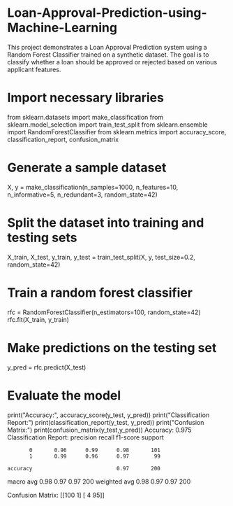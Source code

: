 # Loan-Approval-Prediction-using-Machine-Learning
This project demonstrates a Loan Approval Prediction system using a Random Forest Classifier trained on a synthetic dataset. The goal is to classify whether a loan should be approved or rejected based on various applicant features.
# Import necessary libraries
from sklearn.datasets import make_classification
from sklearn.model_selection import train_test_split
from sklearn.ensemble import RandomForestClassifier
from sklearn.metrics import accuracy_score, classification_report, confusion_matrix
# Generate a sample dataset
X, y = make_classification(n_samples=1000, n_features=10, n_informative=5, n_redundant=3, random_state=42)
# Split the dataset into training and testing sets
X_train, X_test, y_train, y_test = train_test_split(X, y, test_size=0.2, random_state=42)
# Train a random forest classifier
rfc = RandomForestClassifier(n_estimators=100, random_state=42)
rfc.fit(X_train, y_train)
# Make predictions on the testing set
y_pred = rfc.predict(X_test)
# Evaluate the model
print("Accuracy:", accuracy_score(y_test, y_pred))
print("Classification Report:")
print(classification_report(y_test, y_pred))
print("Confusion Matrix:")
print(confusion_matrix(y_test,y_pred))
Accuracy: 0.975
Classification Report:
              precision    recall  f1-score   support

           0       0.96      0.99      0.98       101
           1       0.99      0.96      0.97        99

    accuracy                           0.97       200
   macro avg       0.98      0.97      0.97       200
weighted avg       0.98      0.97      0.97       200

Confusion Matrix:
[[100   1]
 [  4  95]]
